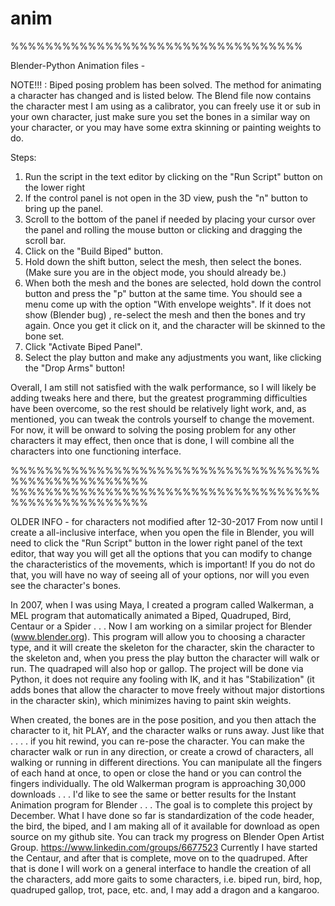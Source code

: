 # anim
%%%%%%%%%%%%%%%%%%%%%%%%%%%%%%%%%%

Blender-Python Animation files -

NOTE!!! :
Biped posing problem has been  solved.  The method for animating a character
has changed and is listed below.  The Blend file  now contains the character
mest I am using as a calibrator, you can freely use it or sub in your own 
character, just make sure you set the bones in a similar way on your character,
or you may have some extra skinning or painting weights to do.

Steps:
1. Run the script in the text editor by clicking on the "Run Script" button on the  lower right
2. If the control panel is not open in the 3D view, push the "n" button to bring up the panel.
3. Scroll to the bottom of the panel if needed by placing your cursor over  the  panel and rolling 
    the mouse button or  clicking and dragging the scroll bar.
4. Click on the  "Build Biped" button.
5. Hold down the shift button, select the  mesh, then select the bones. 
    (Make sure  you are in the object mode, you  should  already be.)
6. When both the  mesh and the bones are selected, hold down the control  button
   and press the "p" button at the same time.  You should  see a menu  come up 
   with the option "With envelope weights".  If it does not show (Blender bug) ,
   re-select the mesh and then the bones and try again.  Once you get it click on
  it, and  the character will be skinned to the bone set.
7. Click "Activate Biped Panel".
8. Select the play button and  make  any adjustments you  want, like 
    clicking the "Drop Arms" button!

Overall, I am still not satisfied with the walk performance, so I will likely
be adding tweaks  here  and there, but the greatest programming difficulties 
have been overcome, so the rest should be  relatively light work, and, as
mentioned, you can  tweak the controls yourself to change the movement.
For now, it will be onward to solving the  posing problem for any other 
characters it may effect, then once that is done, I will combine all the 
characters into one  functioning interface.



%%%%%%%%%%%%%%%%%%%%%%%%%%%%%%%%%%%%%%%%%%%%%%%%%%%%
%%%%%%%%%%%%%%%%%%%%%%%%%%%%%%%%%%%%%%%%%%%%%%%%%%%%



OLDER INFO - for characters not modified after 12-30-2017
From now until I create a all-inclusive interface, when you open  the file in Blender, you  will need to click the "Run Script"
button in the lower right panel of the text editor, that way you will get all the options that you can modify to change the  characteristics of the movements, which is important! If you do not do that, you will have no way of seeing all of your options, nor  will you even see the character's bones.

In 2007, when I was using Maya, I created a program called Walkerman, a MEL program that automatically animated a Biped, Quadruped, Bird, Centaur or a Spider . . . Now I am working on a similar project for Blender (www.blender.org).  This program will allow you to choosing a character type, and it will create the skeleton for the character, skin the character to the skeleton and, when you press the play button the character will walk or run. The quadraped will also hop or gallop. The project will be done via Python, it does not require any fooling with IK, and it has "Stabilization" (it adds bones that allow the character to move freely without major distortions in the character skin), which minimizes having to paint skin weights.

When created, the bones are in the pose position, and you then attach the character to it, hit PLAY, and the character walks or runs away. Just like that . . . . if you hit rewind, you can re-pose the character. You can make the character walk or run in any direction, or create a crowd of characters, all walking or running in different directions. You can manipulate all the fingers of each hand at once, to open or close the hand or you can control the fingers individually. The old Walkerman program is approaching 30,000 downloads . . . I'd like to  see the same or better results for the Instant Animation program for Blender . . .  The goal is to complete this project by December.
What I have done so far is standardization of the code header, the bird, the biped, and I am making all of it available for download as open source on my github site.  You can track my progress on Blender Open Artist Group. https://www.linkedin.com/groups/6677523  Currently I have started the Centaur, and after that is complete, move on to the quadruped.  After that is done I will work on a general interface to handle the  creation of all the  characters, add more gaits to some characters, i.e. biped run, bird, hop, quadruped gallop, trot, pace, etc. and, I may add a dragon and a kangaroo.
